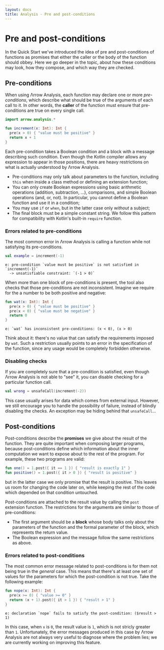 ```yaml
---
layout: docs
title: Analysis - Pre and post-conditions
---
```


# Pre and post-conditions

In the Quick Start we've introduced the idea of pre and post-conditions of functions as promises that either the caller or the body of the function should obbey. Here we go deeper in the topic, about how these conditions may look, how they compose, and which way they are checked.

## Pre-conditions

When using Λrrow Analysis, each function may declare one or more _pre-conditions_, which describe what should be true of the arguments of each call to it. In other words, the **caller** of the function must ensure that pre-conditions are true on every single call.

```kotlin
import arrow.analysis.*

fun increment(x: Int): Int {
  pre(x > 0) { "value must be positive" }
  return x + 1
}
```

Each pre-condition takes a Boolean condition and a block with a message describing such condition. Even though the Kotlin compiler allows any expression to appear in those positions, there are heavy restrictions on what is actually understood by Λrrow Analysis.

- Pre-conditions may only talk about parameters to the function, including `this` when inside a class method or defining an extension function;
- You can only create Boolean expressions using basic arithmetic operations (addition, subtraction, ...), comparisons, and simple Boolean operations (and, or, not). In particular, you cannot define a Boolean function and use it in a condition;
- You may use `if` or `when`, but in the latter case only _without_ a subject;
- The final block must be a simple constant string. We follow this pattern for compatibility with Kotlin's built-in `require` function.

### Errors related to pre-conditions

The most common error in Λrrow Analysis is calling a function while not satisfying its pre-conditions.

```kotlin
val example = increment(-1)
```
```
e: pre-condition `value must be positive` is not satisfied in `increment(-1)`
  -> unsatisfiable constraint: `(-1 > 0)`
```

When more than one block of pre-conditions is present, the tool also checks that those pre-conditions are not inconsistent. Imagine we require for the a number to be both positive and negative:

```kotlin
fun wat(x: Int): Int {
  pre(x > 0) { "value must be positive" }
  pre(x < 0) { "value must be negative" }
  return 0
}
```
```
e: `wat` has inconsistent pre-conditions: (x < 0), (x > 0)
```

Think about it: there's no value that can satisfy the requirements imposed by `wat`. Such a restriction usually points to an error in the specification of the function, since any usage would be completely forbidden otherwise.

### Disabling checks

If you are completely sure that a pre-condition is satisfied, even though Λrrow Analysis is not able to "see" it, you can disable checking for a particular function call. 

```kotlin
val wrong = unsafeCall(increment(-2))
```

This case usually arises for data which comes from external input. However, we still encourage you to handle the possibility of failure, instead of blindly disabling the checks. An exception may be hiding behind that `unsafeCall`...

## Post-conditions

Post-conditions describe the **promises** we give about the result of the function. They are quite important when composing larger programs, because post-conditions define which information about the inner computation we want to expose about to the rest of the program. For example, these two programs are valid:

```kotlin
fun one() = 1.post({ it == 1 }) { "result is exactly 1" }
fun positive() = 1.post({ it > 0 }) { "result is positive" }
```

but in the latter case we only promise that the result is positive. This leaves us room for changing the code later on, while keeping the rest of the code which depended on that condition untouched.

Post-conditions are attached to the result value by calling the `post` extension function. The restrictions for the arguments are similar to those of pre-conditions:

- The first argument should be a **block** whose body talks only about the parameters of the function and the formal parameter of the block, which represents the return value.
- The Boolean expression and the message follow the same restrictions as above.

### Errors related to post-conditions

The most common error message related to post-conditions is for them not being true in the _general_ case. This means that there's at least one set of values for the parameters for which the post-condition is not true. Take the following example:

```kotlin
fun nope(x: Int): Int {
  pre(x >= 0) { "value >= 0" }
  return (x + 1).post({ it > 1 }) { "result > 1" }
}
```
```
e: declaration `nope` fails to satisfy the post-condition: ($result > 1)
```

In this case, when `x` is `0`, the result value is `1`, which is not stricly greater than `1`. Unfortunately, the error messages produced in this case by Λrrow Analysis are not always very useful to diagnose where the problem lies; we are currently working on improving this feature.
